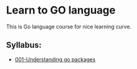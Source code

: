 # Learn to GO language

This is Go language course for nice learning curve.

## Syllabus:
- [001-Understanding go packages]("./001_Hello_world")